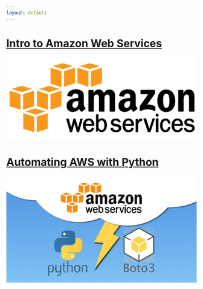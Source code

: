 ```yaml
---
layout: default
---
```


# [Intro to Amazon Web Services](./aws-101/intro-1)

![aws-header](./images/aws-logo.png)

# [Automating AWS with Python](./boto3/boto3-1)

![sdk-header](./images/sdk.jpg)
